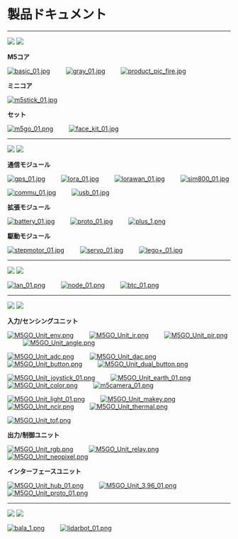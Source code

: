 # 製品ドキュメント

***

<img src='assets/img/product_pics/1.jpg'> <img src='assets/img/product_pics/cores.png'>

**M5コア**

[![basic_01.jpg](https://i.loli.net/2018/12/13/5c121478df534.jpg)](ja/core/basic)&nbsp;&nbsp;&nbsp;&nbsp;&nbsp;&nbsp;&nbsp;&nbsp;&nbsp;[![gray_01.jpg](https://i.loli.net/2018/12/13/5c1214ef29949.jpg)](ja/core/gray)&nbsp;&nbsp;&nbsp;&nbsp;&nbsp;&nbsp;&nbsp;&nbsp;&nbsp;[![product_pic_fire.jpg](https://i.loli.net/2018/12/13/5c121562a65be.jpg)](ja/core/fire)

**ミニコア**

[![m5stick_01.jpg](https://i.loli.net/2018/12/13/5c12158935965.jpg)](ja/core/m5stick)

<!-- [M5Stick]() -->

**セット**

[![m5go_01.png](https://i.loli.net/2018/12/13/5c12159c9c2aa.png)](ja/core/m5go_iot_starter_kit)&nbsp;&nbsp;&nbsp;&nbsp;&nbsp;&nbsp;&nbsp;&nbsp;&nbsp;[![face_kit_01.jpg](https://i.loli.net/2018/12/13/5c1215b26d803.jpg)](ja/core/face_kit)

<!-- |[M5GO Starter Kit]()|[FACES Kit]()| -->

***

<img src='assets/img/product_pics/2.jpg'> <img src='assets/img/product_pics/module.png'>

**通信モジュール**

[![gps_01.jpg](https://i.loli.net/2018/12/13/5c12160039059.jpg)](ja/module/gps)&nbsp;&nbsp;&nbsp;&nbsp;&nbsp;&nbsp;&nbsp;&nbsp;&nbsp;[![lora_01.jpg](https://i.loli.net/2018/12/13/5c12161755792.jpg)](ja/module/lora)&nbsp;&nbsp;&nbsp;&nbsp;&nbsp;&nbsp;&nbsp;&nbsp;&nbsp;[![lorawan_01.jpg](https://i.loli.net/2018/12/13/5c1216c437a6c.jpg)](ja/module/lorawan)&nbsp;&nbsp;&nbsp;&nbsp;&nbsp;&nbsp;&nbsp;&nbsp;&nbsp;[![sim800_01.jpg](https://i.loli.net/2018/12/13/5c12165b1bc66.jpg)](ja/module/sim800)

[![commu_01.jpg](https://i.loli.net/2018/12/13/5c121675145ca.jpg)](ja/module/commu)&nbsp;&nbsp;&nbsp;&nbsp;&nbsp;&nbsp;&nbsp;&nbsp;&nbsp;[![usb_01.jpg](https://i.loli.net/2018/12/13/5c1216928954a.jpg)](ja/module/usb)

<!-- |[GPS]()|[LORA]()|[SIM800/GPRS/GSM]()|[COMMU]()| -->

**拡張モジュール**

[![battery_01.jpg](https://i.loli.net/2018/12/13/5c121754d1485.jpg)](ja/module/battery)&nbsp;&nbsp;&nbsp;&nbsp;&nbsp;&nbsp;&nbsp;&nbsp;&nbsp;[![proto_01.jpg](https://i.loli.net/2018/12/13/5c12175690f25.jpg)](ja/module/proto)&nbsp;&nbsp;&nbsp;&nbsp;&nbsp;&nbsp;&nbsp;&nbsp;&nbsp;[![plus_1.png](https://i.loli.net/2018/12/13/5c121789cd9f9.png)](ja/module/plus)

<!-- |[BATTERY]()|[PROTO]()| -->

**駆動モジュール**

[![stepmotor_01.jpg](https://i.loli.net/2018/12/13/5c1217aa25a91.jpg)](ja/module/stepmotor)&nbsp;&nbsp;&nbsp;&nbsp;&nbsp;&nbsp;&nbsp;&nbsp;&nbsp;[![servo_01.jpg](https://i.loli.net/2018/12/13/5c1217abb1cd9.jpg)](ja/module/servo)&nbsp;&nbsp;&nbsp;&nbsp;&nbsp;&nbsp;&nbsp;&nbsp;&nbsp;[![lego+_01.jpg](https://i.loli.net/2018/12/13/5c1217c0e98b7.jpg)](ja/module/lego_plus)

<!-- |[STEPMOTOR]()|[SERVO]()| -->

***

<img src='assets/img/product_pics/5.jpg'> <img src='assets/img/product_pics/bases.png'>

[![lan_01.png](https://i.loli.net/2018/12/13/5c1223ee16411.png)](ja/base/lan_base)&nbsp;&nbsp;&nbsp;&nbsp;&nbsp;&nbsp;&nbsp;&nbsp;&nbsp;[![node_01.png](https://i.loli.net/2018/12/13/5c1223fd8d2cb.png)](ja/base/node_base)&nbsp;&nbsp;&nbsp;&nbsp;&nbsp;&nbsp;&nbsp;&nbsp;&nbsp;[![btc_01.png](https://img-blog.csdnimg.cn/20181226174825591.png)](zh_CN/base/btc_base)

<!-- [![plc_01.png](https://i.loli.net/2018/12/13/5c122411a87d1.png)](ja/base/plc_base) -->

***

<img src='assets/img/product_pics/3.jpg'> <img src='assets/img/product_pics/unit.png'>

**入力/センシングユニット**

[![M5GO_Unit_env.png](https://i.loli.net/2018/12/13/5c12229aed8e7.png)](ja/unit/env)&nbsp;&nbsp;&nbsp;&nbsp;&nbsp;&nbsp;&nbsp;&nbsp;&nbsp;[![M5GO_Unit_ir.png](https://i.loli.net/2018/12/13/5c1222c75a47c.png)](ja/unit/ir)&nbsp;&nbsp;&nbsp;&nbsp;&nbsp;&nbsp;&nbsp;&nbsp;&nbsp;[![M5GO_Unit_pir.png](https://i.loli.net/2018/12/13/5c1222b138916.png)](ja/unit/pir)&nbsp;&nbsp;&nbsp;&nbsp;&nbsp;&nbsp;&nbsp;&nbsp;&nbsp;[![M5GO_Unit_angle.png](https://i.loli.net/2018/12/13/5c1219eb78c21.png)](ja/unit/angle)

[![M5GO_Unit_adc.png](https://i.loli.net/2018/12/13/5c12192a6110d.png)](ja/unit/adc)&nbsp;&nbsp;&nbsp;&nbsp;&nbsp;&nbsp;&nbsp;&nbsp;&nbsp;[![M5GO_Unit_dac.png](https://i.loli.net/2018/12/13/5c1219d495a9a.png)](ja/unit/dac)&nbsp;&nbsp;&nbsp;&nbsp;&nbsp;&nbsp;&nbsp;&nbsp;&nbsp;[![M5GO_Unit_button.png](https://i.loli.net/2018/12/13/5c121a068c209.png)](ja/unit/button)&nbsp;&nbsp;&nbsp;&nbsp;&nbsp;&nbsp;&nbsp;&nbsp;&nbsp;[![M5GO_Unit_dual_button.png](https://i.loli.net/2018/12/13/5c121a1adfedb.png)](ja/unit/dual_button)

[![M5GO_Unit_joystick_01.png](https://i.loli.net/2018/12/13/5c121a8c96259.png)](ja/unit/joystick)&nbsp;&nbsp;&nbsp;&nbsp;&nbsp;&nbsp;&nbsp;&nbsp;&nbsp;[![M5GO_Unit_earth_01.png](https://i.loli.net/2018/12/13/5c121a6619dd1.png)](ja/unit/earth)&nbsp;&nbsp;&nbsp;&nbsp;&nbsp;&nbsp;&nbsp;&nbsp;&nbsp;[![M5GO_Unit_color.png](https://i.loli.net/2018/12/13/5c121a2debd7c.png)](ja/unit/color)&nbsp;&nbsp;&nbsp;&nbsp;&nbsp;&nbsp;&nbsp;&nbsp;&nbsp;[![m5camera_01.png](https://i.loli.net/2018/12/13/5c1218b4d4a50.png)](ja/unit/m5camera)

[![M5GO_Unit_light_01.png](https://i.loli.net/2018/12/13/5c121db73426d.png)](ja/unit/light)&nbsp;&nbsp;&nbsp;&nbsp;&nbsp;&nbsp;&nbsp;&nbsp;&nbsp;[![M5GO_Unit_makey.png](https://i.loli.net/2018/12/13/5c121dd514166.png)](ja/unit/makey)&nbsp;&nbsp;&nbsp;&nbsp;&nbsp;&nbsp;&nbsp;&nbsp;&nbsp;[![M5GO_Unit_ncir.png](https://i.loli.net/2018/12/13/5c121df24f746.png)](ja/unit/ncir)&nbsp;&nbsp;&nbsp;&nbsp;&nbsp;&nbsp;&nbsp;&nbsp;&nbsp;[![M5GO_Unit_thermal.png](https://i.loli.net/2018/12/13/5c121e38b72c9.png)](ja/unit/thermal)

[![M5GO_Unit_tof.png](https://i.loli.net/2018/12/13/5c121e5cd47e1.png)](ja/unit/tof)
<!-- |[ADC]()|[数字模拟转换Unit]()|[单按键]()|[双按键]()| -->

**出力/制御ユニット**

[![M5GO_Unit_rgb.png](https://i.loli.net/2018/12/13/5c121f5c98542.png)](ja/unit/rgb)&nbsp;&nbsp;&nbsp;&nbsp;&nbsp;&nbsp;&nbsp;&nbsp;&nbsp;[![M5GO_Unit_relay.png](https://i.loli.net/2018/12/13/5c121f6e9a185.png)](ja/unit/relay)&nbsp;&nbsp;&nbsp;&nbsp;&nbsp;&nbsp;&nbsp;&nbsp;&nbsp;[![M5GO_Unit_neopixel.png](https://i.loli.net/2018/12/13/5c121f8457fcb.png)](ja/unit/neopixel)

**インターフェースユニット**

[![M5GO_Unit_hub_01.png](https://i.loli.net/2018/12/13/5c121f970bb1f.png)](ja/unit/hub)&nbsp;&nbsp;&nbsp;&nbsp;&nbsp;&nbsp;&nbsp;&nbsp;&nbsp;[![M5GO_Unit_3.96_01.png](https://i.loli.net/2018/12/13/5c121fac3607e.png)](ja/unit/396port)
[![M5GO_Unit_proto_01.png](https://i.loli.net/2018/12/13/5c121e125b2fe.png)](ja/unit/proto)

***

<img src='assets/img/product_pics/4.jpg'> <img src='assets/img/product_pics/application.png'>

[![bala_1.png](https://i.loli.net/2018/12/13/5c1224ba208bc.png)](ja/app/bala)&nbsp;&nbsp;&nbsp;&nbsp;&nbsp;&nbsp;&nbsp;&nbsp;&nbsp;[![lidarbot_01.png](https://i.loli.net/2018/12/13/5c1224dbe9609.png)](ja/app/lidarbot)

<!-- GitHub Buttons -->
<script async defer src="https://buttons.github.io/buttons.js"></script>
